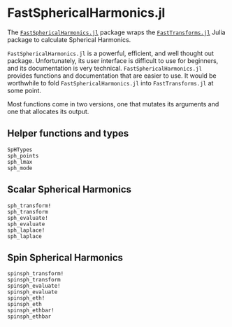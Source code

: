 # FastSphericalHarmonics.jl

The
[`FastSphericalHarmonics.jl`](https://github.com/eschnett/FastSphericalHarmonics.jl)
package wraps the
[`FastTransforms.jl`](https://github.com/JuliaApproximation/FastTransforms.jl)
Julia package to calculate Spherical Harmonics.

`FastSphericalHarmonics.jl` is a powerful, efficient, and well thought
out package. Unfortunately, its user interface is difficult to use for
beginners, and its documentation is very technical.
`FastSphericalHarmonics.jl` provides functions and documentation that
are easier to use. It would be worthwhile to fold
`FastSphericalHarmonics.jl` into `FastTransforms.jl` at some point.

Most functions come in two versions, one that mutates its arguments
and one that allocates its output.

## Helper functions and types

```@docs
SpHTypes
sph_points
sph_lmax
sph_mode
```

## Scalar Spherical Harmonics

```@docs
sph_transform!
sph_transform
sph_evaluate!
sph_evaluate
sph_laplace!
sph_laplace
```

## Spin Spherical Harmonics

```@docs
spinsph_transform!
spinsph_transform
spinsph_evaluate!
spinsph_evaluate
spinsph_eth!
spinsph_eth
spinsph_ethbar!
spinsph_ethbar
```

